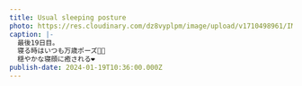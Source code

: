 ```yaml
---
title: Usual sleeping posture
photo: https://res.cloudinary.com/dz8vyplpm/image/upload/v1710498961/IMG_8448_od7ihi.jpg
caption: |-
  最後19日目。
  寝る時はいつも万歳ポーズ🙌🏻
  穏やかな寝顔に癒される❤️
publish-date: 2024-01-19T10:36:00.000Z
---
```

